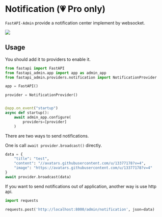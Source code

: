 # Notification (💗 Pro only)

`FastAPI-Admin` provide a notification center implement by websocket.

![](https://github.com/fastapi-admin/fastapi-admin/blob/dev/images/notification.png?raw=true)

## Usage

You should add it to providers to enable it.

```python
from fastapi import FastAPI
from fastapi_admin.app import app as admin_app
from fastapi_admin.providers.notification import NotificationProvider

app = FastAPI()

provider = NotificationProvider()


@app.on_event("startup")
async def startup():
    await admin_app.configure(
        providers=[provider]
    )
```

There are two ways to send notifications.

One is call `await provider.broadcast()` directly.

```python
data = {
    "title": "test",
    "content": "//avatars.githubusercontent.com/u/13377178?v=4",
    "image": "https://avatars.githubusercontent.com/u/13377178?v=4"
}
await provider.broadcast(data)
```

If you want to send notifications out of application, another way is use http api.

```python
import requests

requests.post('http://localhost:8000/admin/notification', json=data)
```
